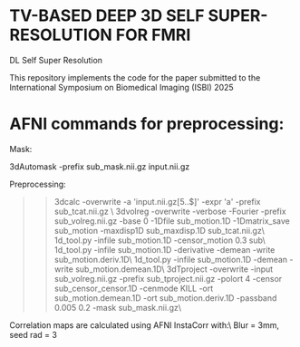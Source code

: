 # TV-BASED DEEP 3D SELF SUPER-RESOLUTION FOR FMRI
DL Self Super Resolution

This repository implements the code for the paper submitted to the International Symposium on Biomedical Imaging (ISBI) 2025

# AFNI commands for preprocessing:

Mask:

3dAutomask -prefix sub_mask.nii.gz input.nii.gz

Preprocessing:

>>3dcalc -overwrite -a 'input.nii.gz[5..$]' -expr 'a' -prefix sub_tcat.nii.gz \\
>>3dvolreg -overwrite -verbose -Fourier -prefix sub_volreg.nii.gz -base 0 -1Dfile sub_motion.1D -1Dmatrix_save sub_motion -maxdisp1D sub_maxdisp.1D sub_tcat.nii.gz\\
>>1d_tool.py -infile sub_motion.1D -censor_motion 0.3 sub\\
>>1d_tool.py -infile sub_motion.1D -derivative -demean -write sub_motion.deriv.1D\\
>>1d_tool.py -infile sub_motion.1D -demean -write sub_motion.demean.1D\\
>>3dTproject -overwrite -input sub_volreg.nii.gz -prefix sub_tproject.nii.gz -polort 4 -censor sub_censor_censor.1D -cenmode KILL -ort sub_motion.demean.1D -ort sub_motion.deriv.1D -passband 0.005 0.2 -mask sub_mask.nii.gz\\

Correlation maps are calculated using AFNI InstaCorr with:\\
Blur = 3mm, seed rad = 3

